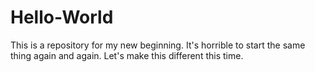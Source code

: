 # Hello-World
This is a repository for my new beginning. It's horrible to start the same thing again and again. Let's make this different this time.
